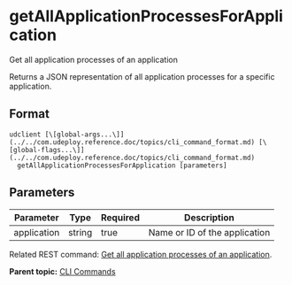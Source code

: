 # getAllApplicationProcessesForApplication

Get all application processes of an application

Returns a JSON representation of all application processes for a specific application.

## Format

```
udclient [\[global-args...\]](../../com.udeploy.reference.doc/topics/cli_command_format.md) [\[global-flags...\]](../../com.udeploy.reference.doc/topics/cli_command_format.md)
  getAllApplicationProcessesForApplication [parameters]
```

## Parameters

|Parameter|Type|Required|Description|
|---------|----|--------|-----------|
|application|string|true|Name or ID of the application|

Related REST command: [Get all application processes of an application](rest_cli_applicationprocess_get.md).

**Parent topic:** [CLI Commands](../../com.udeploy.reference.doc/topics/cli_commands.md)

